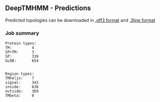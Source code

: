 ## DeepTMHMM - Predictions
Predicted topologies can be downloaded in [.gff3 format](TMRs.gff3) and [.3line format](predicted_topologies.3line)
### Job summary
```
Protein types:
TM:			4
SP+TM:		3
SP:			339
GLOB:		654


Region types:
TMhelix:	7
signal:		342
inside:		638
outside:	369
TMbeta:		0
```
